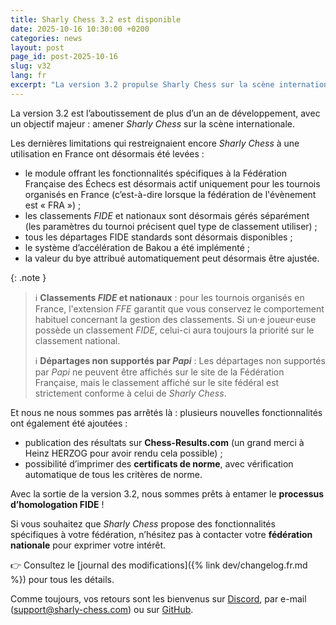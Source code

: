 ```yaml
---
title: Sharly Chess 3.2 est disponible
date: 2025-10-16 10:30:00 +0200
categories: news
layout: post
page_id: post-2025-10-16
slug: v32
lang: fr
excerpt: "La version 3.2 propulse Sharly Chess sur la scène internationale."
---
```


La version 3.2 est l’aboutissement de plus d’un an de développement, avec un objectif majeur : amener *Sharly Chess* sur la scène internationale.

Les dernières limitations qui restreignaient encore *Sharly Chess* à une utilisation en France ont désormais été levées :

- le module offrant les fonctionnalités spécifiques à la Fédération Française des Échecs est désormais actif uniquement pour les tournois organisés en France (c’est-à-dire lorsque la fédération de l'évènement est « FRA ») ;
- les classements _FIDE_ et nationaux sont désormais gérés séparément (les paramètres du tournoi précisent quel type de classement utiliser) ;
- tous les départages FIDE standards sont désormais disponibles ;
- le système d’accélération de Bakou a été implémenté ;
- la valeur du bye attribué automatiquement peut désormais être ajustée.

{: .note }
> :information_source: **Classements _FIDE_ et nationaux** : pour les tournois organisés en France, l'extension _FFE_
> garantit que vous conservez le comportement habituel concernant la gestion des classements.
> Si un·e joueur·euse possède un classement _FIDE_, celui-ci aura toujours la priorité sur le classement national.
>
> :information_source: **Départages non supportés par _Papi_** : Les départages non supportés par _Papi_ ne peuvent 
> être affichés sur le site de la Fédération Française, mais le classement affiché sur le site fédéral est strictement 
> conforme à celui de _Sharly Chess_. 

Et nous ne nous sommes pas arrêtés là : plusieurs nouvelles fonctionnalités ont également été ajoutées :

- publication des résultats sur **Chess-Results.com** (un grand merci à Heinz HERZOG pour avoir rendu cela possible) ;
- possibilité d’imprimer des **certificats de norme**, avec vérification automatique de tous les critères de norme.

Avec la sortie de la version 3.2, nous sommes prêts à entamer le **processus d’homologation FIDE** !

Si vous souhaitez que *Sharly Chess* propose des fonctionnalités spécifiques à votre fédération, n’hésitez pas à contacter votre **fédération nationale** pour exprimer votre intérêt.

👉 Consultez le [journal des modifications]({% link dev/changelog.fr.md %}) pour tous les détails.

Comme toujours, vos retours sont les bienvenus sur [Discord](https://discord.gg/WGG87eJzQZ), par e-mail ([support@sharly-chess.com](mailto:support@sharly-chess.com)) ou sur [GitHub](https://github.com/sharly-chess/sharly-chess/issues).
